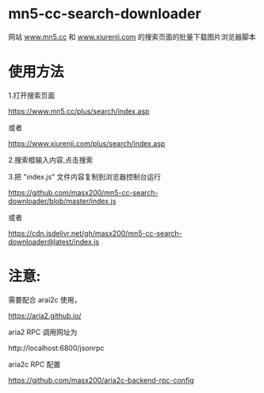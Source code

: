 # mn5-cc-search-downloader

网站 www.mn5.cc 和 www.xiurenji.com 的搜索页面的批量下载图片浏览器脚本

# 使用方法

1.打开搜索页面

https://www.mn5.cc/plus/search/index.asp

或者

https://www.xiurenji.com/plus/search/index.asp

2.搜索框输入内容,点击搜索

3.把 "index.js" 文件内容复制到浏览器控制台运行

https://github.com/masx200/mn5-cc-search-downloader/blob/master/index.js

或者

https://cdn.jsdelivr.net/gh/masx200/mn5-cc-search-downloader@latest/index.js

# 注意:

需要配合 arai2c 使用，

https://aria2.github.io/

aria2 RPC 调用网址为

http://localhost:6800/jsonrpc

aria2c RPC 配置

https://github.com/masx200/aria2c-backend-rpc-config

